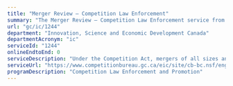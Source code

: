 ```yaml
---
title: "Merger Review – Competition Law Enforcement"
summary: "The Merger Review – Competition Law Enforcement service from Innovation, Science and Economic Development Canada is not available end-to-end online, according to the GC Service Inventory."
url: "gc/ic/1244"
department: "Innovation, Science and Economic Development Canada"
departmentAcronym: "ic"
serviceId: "1244"
onlineEndtoEnd: 0
serviceDescription: "Under the Competition Act, mergers of all sizes and in all sectors of the economy are subject to review by the Commissioner of Competition to determine whether they will likely result in a substantial lessening or prevention of competition. The Commissioner of Competition must be notified of all mergers that exceed certain size thresholds prior to completion. Failure to notify is a criminal offence."
serviceUrl: "https://www.competitionbureau.gc.ca/eic/site/cb-bc.nsf/eng/01705.html"
programDescription: "Competition Law Enforcement and Promotion"
---
```

